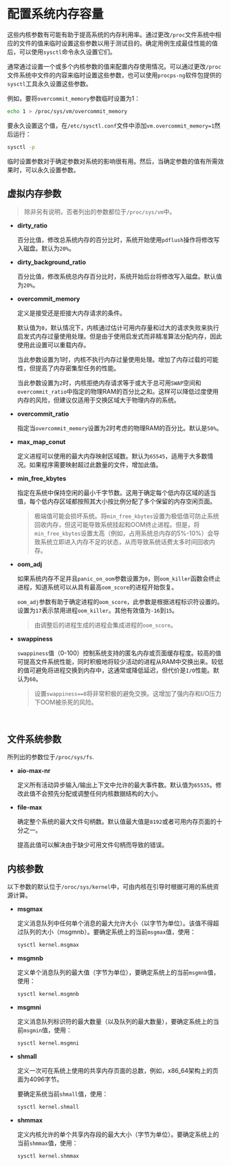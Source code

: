 # 配置系统内存容量

这些内核参数有可能有助于提高系统的内存利用率。通过更改`/proc`文件系统中相应的文件的值来临时设置这些参数以用于测试目的。确定用例生成最佳性能的值后，可以使用`sysctl`命令永久设置它们。

通常通过设置一个或多个内核参数的值来配置内存使用情况。可以通过更改`/proc`文件系统中文件的内容来临时设置这些参数，也可以使用`procps-ng`软件包提供的`sysctl`工具永久设置这些参数。

例如，要将`overcommit_memory`参数临时设置为1：

```bash
echo 1 > /proc/sys/vm/overcommit_memory
```

要永久设置这个值，在`/etc/sysctl.conf`文件中添加`vm.overcommit_memory=1`然后运行：

```bash
sysctl -p
```

临时设置参数对于确定参数对系统的影响很有用。然后，当确定参数的值有所需效果时，可以永久设置参数。

## 虚拟内存参数

> 除非另有说明，否者列出的参数都位于`/proc/sys/vm`中。

- **dirty_ratio**

  百分比值，修改总系统内存的百分比时，系统开始使用`pdflush`操作将修改写入磁盘。默认为`20%`。

- **dirty_background_ratio**

  百分比值，修改系统总内存百分比时，系统开始后台将修改写入磁盘。默认值为`20%`。

- **overcommit_memory**

  定义是接受还是拒接大内存请求的条件。

  默认值为`0`，默认情况下，内核通过估计可用内存量和过大的请求失败来执行启发式内存过量使用处理。但是由于使用启发式而非精准算法分配内存，因此使用此设置可以重载内存。

  当此参数设置为1时，内核不执行内存过量使用处理。增加了内存过载的可能性，但提高了内存密集型任务的性能。

  当此参数设置为`2`时，内核拒绝内存请求等于或大于总可用`SWAP`空间和`overcommit_ratio`中指定的物理RAM的百分比之和。这样可以降低过度使用内存的风险，但建议仅适用于交换区域大于物理内存的系统。

- **overcommit_ratio**

  指定当`overcommit_memory`设置为2时考虑的物理RAM的百分比。默认是`50%`。

- **max_map_conut**

  定义进程可以使用的最大内存映射区域数。默认为`65545`，适用于大多数情况。如果程序需要映射超过此数量的文件，增加此值。

- **min_free_kbytes**

  指定在系统中保持空闲的最小千字节数。这用于确定每个低内存区域的适当值，每个低内存区域都按照其大小按比例分配了多个保留的内存空闲页面。



  > 极端值可能会损坏系统。将`min_free_kbytes`设置为极低值可防止系统回收内存，但这可能导致系统挂起和OOM终止进程。但是，将`min_free_kbytes`设置太高（例如，占用系统总内存的5%-10%）会导致系统立即进入内存不足的状态，从而导致系统话费太多时间回收内存。

- **oom_adj**

  如果系统内存不足并且`panic_on_oom`参数设置为`0`，则`oom_killer`函数会终止进程，知道系统可以从具有最高`oom_score`的进程开始恢复。

  `oom_adj`参数有助于确定进程的`oom_score`，此参数是根据进程标识符设置的。设置为`17`表示禁用进程`oom_killer`。其他有效值为`-16`到`15`。

  > 由调整后的进程生成的进程会集成进程的`oom_score`。

- **swappiness**

  `swappiness`值（0-100）控制系统支持的匿名内存或页面缓存程度。较高的值可提高文件系统性能，同时积极地将较少活动的进程从RAM中交换出来。较低的值可避免将进程交换到内存中，这通常或降低延迟，但代价是`I/O`性能。默认为`60`。

  > 设置`swappiness==0`将非常积极的避免交换。这增加了强内存和I/O压力下OOM被杀死的风险。


​	



## 文件系统参数

所列出的参数位于`/proc/sys/fs`.

- **aio-max-nr**

  定义所有活动异步输入/输出上下文中允许的最大事件数。默认值为`65535`。修改此值不会预先分配或调整任何内核数据结构的大小。

- **file-max**

  确定整个系统的最大文件句柄数。默认值最大值是`8192`或者可用内存页面的十分之一。

  提高此值可以解决由于缺少可用文件句柄而导致的错误。

## 内核参数

以下参数的默认位于`/oroc/sys/kernel`中，可由内核在引导时根据可用的系统资源计算。

- **msgmax**

  定义消息队列中任何单个消息的最大允许大小（以字节为单位）。该值不得超过队列的大小（msgmnb）。要确定系统上的当前`msgmax`值，使用：

  ```bash
  sysctl kernel.msgmax
  ```

- **msgmnb**

  定义单个消息队列的最大值（字节为单位），要确定系统上的当前`msgmnb`值，使用：

  ```bash
  sysctl kernel.msgmnb
  ```

- **msgmni**

  定义消息队列标识符的最大数量（以及队列的最大数量），要确定系统上的当前`msgmin`值，使用：

  ```bash
  sysctl kernel.msgmni
  ```

- **shmall**

  定义一次可在系统上使用的共享内存页面的总数，例如，x86_64架构上的页面为4096字节。

  要确定系统当前`shmall`值，使用：

  ```bash
  sysctl kernel.shmall
  ```

- **shmmax**

  定义内核允许的单个共享内存段的最大大小（字节为单位）。要确定系统上的当前`shmmax`值，使用：

  ```bash
  sysctl kernel.shmmax
  ```
